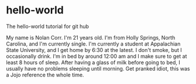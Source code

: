# hello-world
The hello-world tutorial for git hub

My name is Nolan Corr. I'm 21 years old. I'm from Holly Springs, North Carolina, and I'm currently single. I'm currently a student at Appalachian State University, and I get home by 6:30 at the latest. I don't smoke, but I occasionally drink. I'm in bed by around 12:00 am and I make sure to get at least 8 hours of sleep. After having a glass of milk before going to bed, I usually have no problems sleeping until morning. Get pranked idiot, this was a Jojo reference the whole time.
